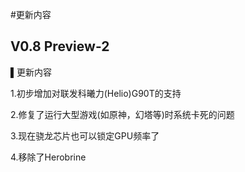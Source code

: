 #更新内容
## V0.8 Preview-2
▌更新内容

1.初步增加对联发科曦力(Helio)G90T的支持

2.修复了运行大型游戏(如原神，幻塔等)时系统卡死的问题

3.现在骁龙芯片也可以锁定GPU频率了

4.移除了Herobrine

